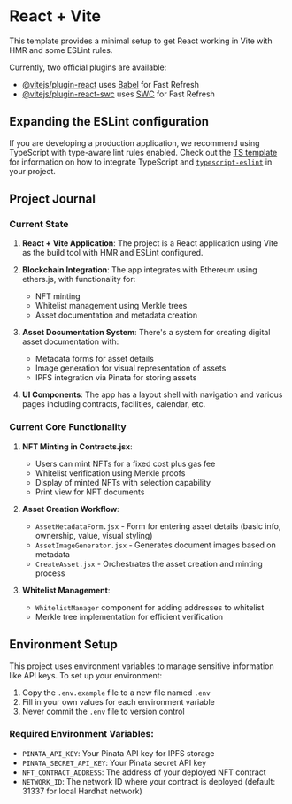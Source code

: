 
# React + Vite

This template provides a minimal setup to get React working in Vite with HMR and some ESLint rules.

Currently, two official plugins are available:

- [@vitejs/plugin-react](https://github.com/vitejs/vite-plugin-react/blob/main/packages/plugin-react) uses [Babel](https://babeljs.io/) for Fast Refresh
- [@vitejs/plugin-react-swc](https://github.com/vitejs/vite-plugin-react/blob/main/packages/plugin-react-swc) uses [SWC](https://swc.rs/) for Fast Refresh

## Expanding the ESLint configuration

If you are developing a production application, we recommend using TypeScript with type-aware lint rules enabled. Check out the [TS template](https://github.com/vitejs/vite/tree/main/packages/create-vite/template-react-ts) for information on how to integrate TypeScript and [`typescript-eslint`](https://typescript-eslint.io) in your project.

## Project Journal

### Current State

1. **React + Vite Application**: The project is a React application using Vite as the build tool with HMR and ESLint configured.

2. **Blockchain Integration**: The app integrates with Ethereum using ethers.js, with functionality for:
   - NFT minting
   - Whitelist management using Merkle trees
   - Asset documentation and metadata creation

3. **Asset Documentation System**: There's a system for creating digital asset documentation with:
   - Metadata forms for asset details
   - Image generation for visual representation of assets
   - IPFS integration via Pinata for storing assets

4. **UI Components**: The app has a layout shell with navigation and various pages including contracts, facilities, calendar, etc.

### Current Core Functionality

1. **NFT Minting in Contracts.jsx**:
   - Users can mint NFTs for a fixed cost plus gas fee
   - Whitelist verification using Merkle proofs
   - Display of minted NFTs with selection capability
   - Print view for NFT documents

2. **Asset Creation Workflow**:
   - `AssetMetadataForm.jsx` - Form for entering asset details (basic info, ownership, value, visual styling)
   - `AssetImageGenerator.jsx` - Generates document images based on metadata
   - `CreateAsset.jsx` - Orchestrates the asset creation and minting process

3. **Whitelist Management**:
   - `WhitelistManager` component for adding addresses to whitelist
   - Merkle tree implementation for efficient verification

## Environment Setup

This project uses environment variables to manage sensitive information like API keys. To set up your environment:

1. Copy the `.env.example` file to a new file named `.env`
2. Fill in your own values for each environment variable
3. Never commit the `.env` file to version control

### Required Environment Variables:

- `PINATA_API_KEY`: Your Pinata API key for IPFS storage
- `PINATA_SECRET_API_KEY`: Your Pinata secret API key
- `NFT_CONTRACT_ADDRESS`: The address of your deployed NFT contract
- `NETWORK_ID`: The network ID where your contract is deployed (default: 31337 for local Hardhat network)


